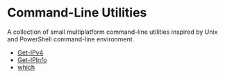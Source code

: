 # Command-Line Utilities

A collection of small multiplatform command-line utilities inspired by Unix and PowerShell command-line environment.

- [Get-IPv4](/cmd/Get-IPv4/)
- [Get-IPInfo](/cmd/Get-IPInfo/)
- [which](/cmd/which/)

